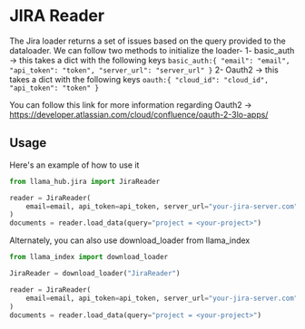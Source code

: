 # JIRA Reader

The Jira loader returns a set of issues based on the query provided to the dataloader.
We can follow two methods to initialize the loader-
1- basic_auth -> this takes a dict with the following keys
`basic_auth:{
"email": "email",
"api_token": "token",
"server_url": "server_url"
}`
2- Oauth2 -> this takes a dict with the following keys
`oauth:{
"cloud_id": "cloud_id",
"api_token": "token"
}`

You can follow this link for more information regarding Oauth2 -> https://developer.atlassian.com/cloud/confluence/oauth-2-3lo-apps/

## Usage

Here's an example of how to use it

```python
from llama_hub.jira import JiraReader

reader = JiraReader(
    email=email, api_token=api_token, server_url="your-jira-server.com"
)
documents = reader.load_data(query="project = <your-project>")
```

Alternately, you can also use download_loader from llama_index

```python
from llama_index import download_loader

JiraReader = download_loader("JiraReader")

reader = JiraReader(
    email=email, api_token=api_token, server_url="your-jira-server.com"
)
documents = reader.load_data(query="project = <your-project>")
```
